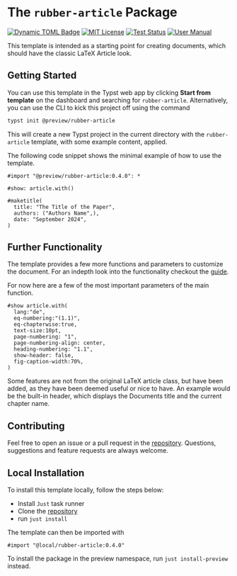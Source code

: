 # The `rubber-article` Package
[![Dynamic TOML Badge](https://img.shields.io/badge/dynamic/toml?url=https%3A%2F%2Fraw.githubusercontent.com%2Fnpikall%2Frubber-article%2Frefs%2Fheads%2Fmain%2Ftypst.toml&query=%24.package.version&prefix=v&logo=typst&label=template&color=239DAD)](https://typst.app/universe/package/rubber-article)
[![MIT License](https://img.shields.io/badge/license-MIT-blue)](https://github.com/npikall/rubber-article/blob/main/LICENSE)
[![Test Status](https://github.com/npikall/rubber-article/actions/workflows/ci.yml/badge.svg)](https://github.com/npikall/rubber-article/actions/workflows/ci.yml)
[![User Manual](https://img.shields.io/badge/doc-.pdf-mediumpurple)](https://github.com/npikall/rubber-article/blob/main/docs/docs.pdf)



<!-- <div align="center">Version 0.4.0</div> -->

This template is intended as a starting point for creating documents, which should have the classic LaTeX Article look.

## Getting Started

You can use this template in the Typst web app by clicking **Start from template** on the dashboard and searching for `rubber-article`.
Alternatively, you can use the CLI to kick this project off using the command
```bash
typst init @preview/rubber-article
```
This will create a new Typst project in the current directory with the `rubber-article` template, with some example content, applied.

The following code snippet shows the minimal example of how to use the template.
```typ
#import "@preview/rubber-article:0.4.0": *

#show: article.with()

#maketitle(
  title: "The Title of the Paper",
  authors: ("Authors Name",),
  date: "September 2024",
)
```

## Further Functionality
The template provides a few more functions and parameters to customize the document.
For an indepth look into the functionality checkout the [guide].

For now here are a few of the most important parameters of the main function.

```typ
#show article.with(
  lang:"de",
  eq-numbering:"(1.1)",
  eq-chapterwise:true,
  text-size:10pt,
  page-numbering: "1",
  page-numbering-align: center,
  heading-numbering: "1.1",
  show-header: false,
  fig-caption-width:70%,
)
```
Some features are not from the original LaTeX article class, but have been added, as they have been deemed useful or nice to have. An example would be the built-in header, which displays the Documents title and the current chapter name.

## Contributing
Feel free to open an issue or a pull request in the [repository].
Questions, suggestions and feature requests are always welcome.

## Local Installation
To install this template locally, follow the steps below:

- Install `Just` task runner
- Clone the [repository]
- run `just install`

The template can then be imported with
```typ
#import "@local/rubber-article:0.4.0"
```
To install the package in the preview namespace, run `just install-preview` instead.


[guide]: https://github.com/npikall/rubber-article/tree/main/docs/docs.pdf
[repository]: https://github.com/npikall/rubber-article